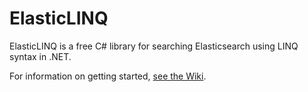 # ElasticLINQ

ElasticLINQ is a free C# library for searching Elasticsearch using LINQ syntax in .NET.

For information on getting started, [see the Wiki](https://github.com/CenturyLinkCloud/ElasticLINQ/wiki/Getting-Started).